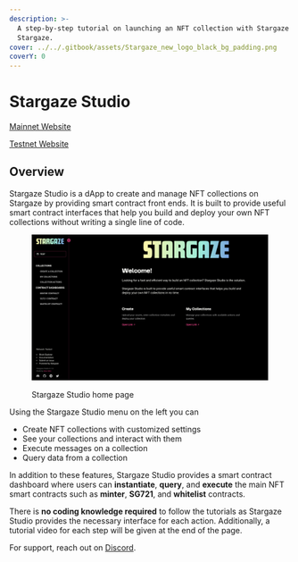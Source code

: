 ```yaml
---
description: >-
  A step-by-step tutorial on launching an NFT collection with Stargaze Studio on
  Stargaze.
cover: ../../.gitbook/assets/Stargaze_new_logo_black_bg_padding.png
coverY: 0
---
```


# Stargaze Studio

[Mainnet Website](https://studio.stargaze.zone/)

[Testnet Website](https://studio.publicawesome.dev/)

## Overview

Stargaze Studio is a dApp to create and manage NFT collections on Stargaze by providing smart contract front ends. It is built to provide useful smart contract interfaces that help you build and deploy your own NFT collections without writing a single line of code.

<figure><img src="../../.gitbook/assets/Screen Shot 2022-09-29 at 11.50.37.png" alt=""><figcaption><p>Stargaze Studio home page</p></figcaption></figure>

Using the Stargaze Studio menu on the left you can

* Create NFT collections with customized settings
* See your collections and interact with them
* Execute messages on a collection
* Query data from a collection

In addition to these features, Stargaze Studio provides a smart contract dashboard where users can **instantiate**, **query**, and **execute** the main NFT smart contracts such as **minter**, **SG721**, and **whitelist** contracts.

There is **no coding knowledge required** to follow the tutorials as Stargaze Studio provides the necessary interface for each action. Additionally, a tutorial video for each step will be given at the end of the page.

For support, reach out on [Discord](https://discord.com/channels/755548171941445642/1016972688331382794).
